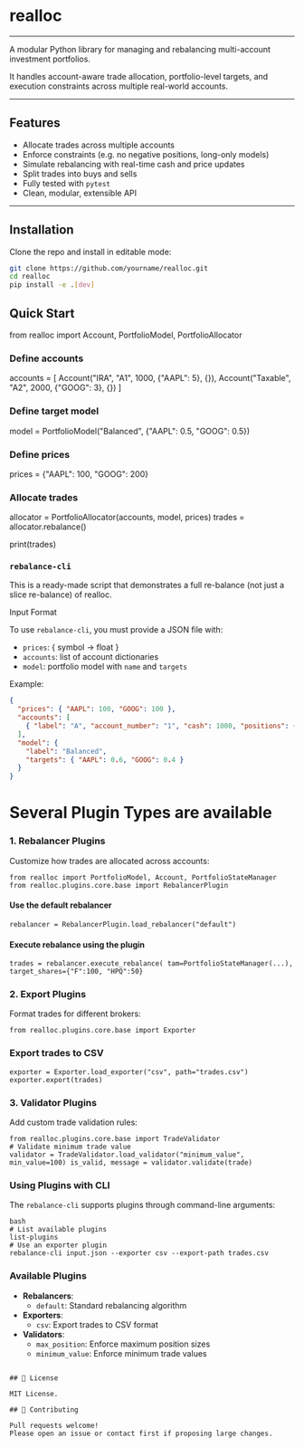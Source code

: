 # realloc

[//]: # ([![Build Status]&#40;https://github.com/rsgmon/realloc/actions/workflows/ci.yml/badge.svg&#41;]&#40;https://github.com/rsgmon/realloc/actions&#41;)

[//]: # ([![Python Versions]&#40;https://img.shields.io/pypi/pyversions/realloc&#41;]&#40;https://www.python.org/&#41;)

[//]: # ([![License]&#40;https://img.shields.io/github/license/rsgmon/realloc&#41;]&#40;LICENSE&#41;)

[//]: # ([![Coverage]&#40;https://img.shields.io/badge/Coverage-84%25-brightgreen&#41;]&#40;htmlcov/index.html&#41;)

---

A modular Python library for managing and rebalancing multi-account investment portfolios.

It handles account-aware trade allocation, portfolio-level targets, and execution constraints across multiple real-world accounts.

---

## Features

- Allocate trades across multiple accounts
- Enforce constraints (e.g. no negative positions, long-only models)
- Simulate rebalancing with real-time cash and price updates
- Split trades into buys and sells
- Fully tested with `pytest`
- Clean, modular, extensible API

---

## Installation

Clone the repo and install in editable mode:

```bash
git clone https://github.com/yourname/realloc.git
cd realloc
pip install -e .[dev]
```

## Quick Start 

from realloc import Account, PortfolioModel, PortfolioAllocator

### Define accounts
accounts = [
    Account("IRA", "A1", 1000, {"AAPL": 5}, {}),
    Account("Taxable", "A2", 2000, {"GOOG": 3}, {})
]

### Define target model
model = PortfolioModel("Balanced", {"AAPL": 0.5, "GOOG": 0.5})

### Define prices
prices = {"AAPL": 100, "GOOG": 200}

### Allocate trades
allocator = PortfolioAllocator(accounts, model, prices)
trades = allocator.rebalance()

print(trades)

### `rebalance-cli` 
This is a ready-made script that demonstrates a full re-balance (not just a slice re-balance) of realloc. 

Input Format

To use `rebalance-cli`, you must provide a JSON file with:

- `prices`: { symbol → float }
- `accounts`: list of account dictionaries
- `model`: portfolio model with `name` and `targets`

Example:
```json
{
  "prices": { "AAPL": 100, "GOOG": 100 },
  "accounts": [
    { "label": "A", "account_number": "1", "cash": 1000, "positions": { "AAPL": 5 }, "targets": {} }
  ],
  "model": {
    "label": "Balanced",
    "targets": { "AAPL": 0.6, "GOOG": 0.4 }
  }
}
```

# Several Plugin Types are available
### 1. Rebalancer Plugins
Customize how trades are allocated across accounts:
```
from realloc import PortfolioModel, Account, PortfolioStateManager from realloc.plugins.core.base import RebalancerPlugin
```
#### Use the default rebalancer
```
rebalancer = RebalancerPlugin.load_rebalancer("default")
```

#### Execute rebalance using the plugin
```
trades = rebalancer.execute_rebalance( tam=PortfolioStateManager(...), target_shares={"F":100, "HPQ":50}
```


### 2. Export Plugins
Format trades for different brokers:

```
from realloc.plugins.core.base import Exporter
```
### Export trades to CSV
```
exporter = Exporter.load_exporter("csv", path="trades.csv") exporter.export(trades)
```


### 3. Validator Plugins
Add custom trade validation rules:
```
from realloc.plugins.core.base import TradeValidator
# Validate minimum trade value
validator = TradeValidator.load_validator("minimum_value", min_value=100) is_valid, message = validator.validate(trade)
``` 

### Using Plugins with CLI
The `rebalance-cli` supports plugins through command-line arguments:
```
bash
# List available plugins
list-plugins
# Use an exporter plugin
rebalance-cli input.json --exporter csv --export-path trades.csv
``` 

### Available Plugins
- **Rebalancers**:
  - `default`: Standard rebalancing algorithm
- **Exporters**:
  - `csv`: Export trades to CSV format
- **Validators**:
  - `max_position`: Enforce maximum position sizes
  - `minimum_value`: Enforce minimum trade values
```

## 📄 License

MIT License.

## 🙌 Contributing

Pull requests welcome!
Please open an issue or contact first if proposing large changes.